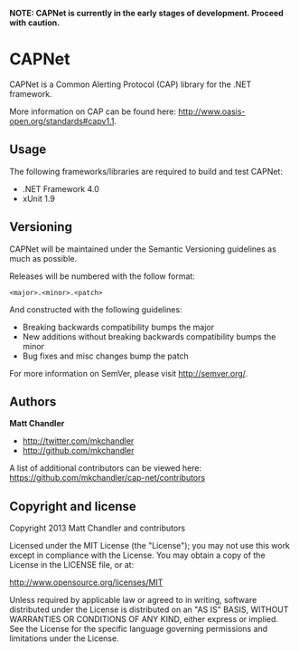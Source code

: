 **NOTE: CAPNet is currently in the early stages of development. Proceed with caution.**


CAPNet
==

CAPNet is a Common Alerting Protocol (CAP) library for the .NET framework.

More information on CAP can be found here: http://www.oasis-open.org/standards#capv1.1.


Usage
--

The following frameworks/libraries are required to build and test CAPNet:

* .NET Framework 4.0
* xUnit 1.9

Versioning
--

CAPNet will be maintained under the Semantic Versioning guidelines as much as possible.

Releases will be numbered with the follow format:

`<major>.<minor>.<patch>`

And constructed with the following guidelines:

* Breaking backwards compatibility bumps the major
* New additions without breaking backwards compatibility bumps the minor
* Bug fixes and misc changes bump the patch

For more information on SemVer, please visit http://semver.org/.

Authors
-------

**Matt Chandler**

+ http://twitter.com/mkchandler
+ http://github.com/mkchandler

A list of additional contributors can be viewed here: https://github.com/mkchandler/cap-net/contributors

Copyright and license
---------------------

Copyright 2013 Matt Chandler and contributors

Licensed under the MIT License (the "License"); you may not use this work except in compliance with the License. You may obtain a copy of the License in the LICENSE file, or at:

http://www.opensource.org/licenses/MIT

Unless required by applicable law or agreed to in writing, software distributed under the License is distributed on an "AS IS" BASIS, WITHOUT WARRANTIES OR CONDITIONS OF ANY KIND, either express or implied. See the License for the specific language governing permissions and limitations under the License.

